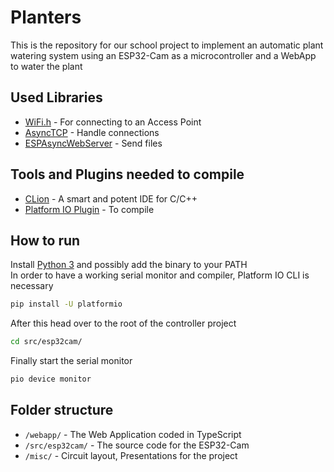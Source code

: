 # Planters
This is the repository for our school project to implement an automatic plant watering system using an ESP32-Cam as a microcontroller and a WebApp to water the plant

## Used Libraries
* [WiFi.h](https://platformio.org/lib/show/870/WiFi) - For connecting to an Access Point
* [AsyncTCP](https://github.com/me-no-dev/AsyncTCP) - Handle connections
* [ESPAsyncWebServer](https://github.com/me-no-dev/ESPAsyncWebServer) - Send files

## Tools and Plugins needed to compile
* [CLion](https://www.jetbrains.com/clion/) - A smart and potent IDE for C/C++
* [Platform IO Plugin](https://plugins.jetbrains.com/plugin/13922-platformio-for-clion) - To compile

## How to run
Install [Python 3](https://www.python.org/downloads/) and possibly add the binary to your PATH  
In order to have a working serial monitor and compiler, Platform IO CLI is necessary
```bash
pip install -U platformio
```
After this head over to the root of the controller project
```bash
cd src/esp32cam/
```
Finally start the serial monitor
```bash
pio device monitor
```

## Folder structure
* ```/webapp/``` - The Web Application coded in TypeScript
* ```/src/esp32cam/``` - The source code for the ESP32-Cam
* ```/misc/``` - Circuit layout, Presentations for the project
